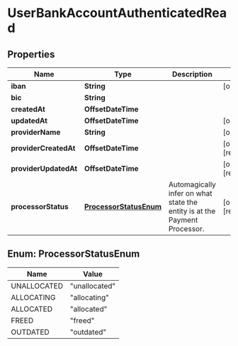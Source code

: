 

# UserBankAccountAuthenticatedRead



## Properties

| Name | Type | Description | Notes |
|------------ | ------------- | ------------- | -------------|
|**iban** | **String** |  |  [optional] |
|**bic** | **String** |  |  |
|**createdAt** | **OffsetDateTime** |  |  |
|**updatedAt** | **OffsetDateTime** |  |  [optional] |
|**providerName** | **String** |  |  [optional] |
|**providerCreatedAt** | **OffsetDateTime** |  |  [optional] [readonly] |
|**providerUpdatedAt** | **OffsetDateTime** |  |  [optional] [readonly] |
|**processorStatus** | [**ProcessorStatusEnum**](#ProcessorStatusEnum) | Automagically infer on what state the entity is at the Payment Processor. |  [optional] [readonly] |



## Enum: ProcessorStatusEnum

| Name | Value |
|---- | -----|
| UNALLOCATED | &quot;unallocated&quot; |
| ALLOCATING | &quot;allocating&quot; |
| ALLOCATED | &quot;allocated&quot; |
| FREED | &quot;freed&quot; |
| OUTDATED | &quot;outdated&quot; |



